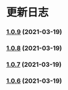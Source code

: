 # 更新日志
### [1.0.9]() (2021-03-19)

### [1.0.8]() (2021-03-19)

### [1.0.7]() (2021-03-19)

### [1.0.6]() (2021-03-19)

